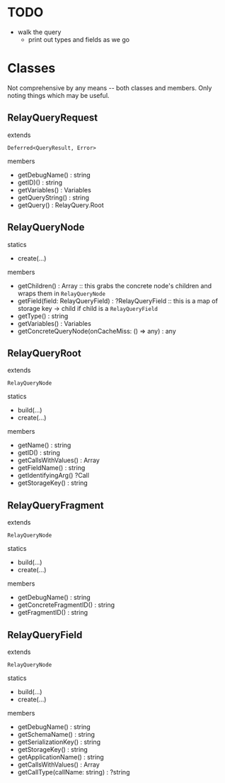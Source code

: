 TODO
====

- walk the query
  - print out types and fields as we go


Classes
=======

Not comprehensive by any means -- both classes and members.  Only noting things which may be useful.

RelayQueryRequest
-----------------

extends

`Deferred<QueryResult, Error>`

members

- getDebugName() : string
- getID)() : string
- getVariables() : Variables
- getQueryString() : string
- getQuery() : RelayQuery.Root

RelayQueryNode
--------------

statics

- create(...)

members

- getChildren() : Array<RelayQueryNode> :: this grabs the concrete node's children and wraps them in `RelayQueryNode`
- getField(field: RelayQueryField) : ?RelayQueryField :: this is a map of storage key -> child if child is a `RelayQueryField`
- getType() : string
- getVariables() : Variables
- getConcreteQueryNode(onCacheMiss: () => any) : any

RelayQueryRoot
--------------

extends

`RelayQueryNode`

statics

- build(...)
- create(...)

members

- getName() : string
- getID() : string
- getCallsWithValues() : Array<Call>
- getFieldName() : string
- getIdentifyingArg() ?Call
- getStorageKey() : string

RelayQueryFragment
------------------

extends

`RelayQueryNode`

statics

- build(...)
- create(...)

members

- getDebugName() : string
- getConcreteFragmentID() : string
- getFragmentID() : string

RelayQueryField
---------------

extends

`RelayQueryNode`

statics

- build(...)
- create(...)

members

- getDebugName() : string
- getSchemaName() : string
- getSerializationKey() : string
- getStorageKey() : string
- getApplicationName() : string
- getCallsWithValues() : Array<Call>
- getCallType(callName: string) : ?string
